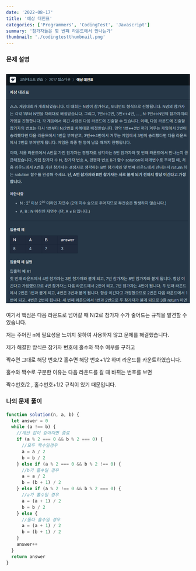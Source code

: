 ```yaml
---
date: '2022-08-17'
title: '예상 대진표'
categories: ['Programmers', 'CodingTest', 'Javascript']
summary: '참가자들은 몇 번쨰 라운드에서 만나는가'
thumbnail: './codingtestthumbnail.png'
---
```


### 문제 설명

## ![file:///C:/Reactblog/LEEBLOG/static/programmers/battle.PNG](../static/programmers/battle.PNG)

여기서 핵심은 다음 라운드로 넘어갈 때 N/2로 참가자 수가 줄어드는 규칙을 발견할 수 있습니다.

저는 주어진 n에 필요성을 느끼지 못하여 사용하지 않고 문제를 해결했습니다.

제가 해결한 방식은 참가자 번호에 홀수와 짝수 여부를 구하고

짝수면 그대로 해당 번호/2 홀수면 해당 번호+1/2 하며 라운드를 카운트하였습니다.

홀수와 짝수로 구분한 이유는 다음 라운드를 갈 때 바뀌는 번호를 보면

짝수번호/2 , 홀수번호+1/2 규칙이 있기 때문입니다.

### 나의 문제 풀이

```javascript
function solution(n, a, b) {
  let answer = 0
  while (a !== b) {
    //계산 값이 같아지면 종료
    if (a % 2 === 0 && b % 2 === 0) {
      //모두 짝수일경우
      a = a / 2
      b = b / 2
    } else if (a % 2 === 0 && b % 2 !== 0) {
      //b가 홀수일 경우
      a = a / 2
      b = (b + 1) / 2
    } else if (a % 2 !== 0 && b % 2 === 0) {
      //a가 홀수일 경우
      a = (a + 1) / 2
      b = b / 2
    } else {
      //둘다 홀수일 경우
      a = (a + 1) / 2
      b = (b + 1) / 2
    }
    answer++
  }
  return answer
}
```
